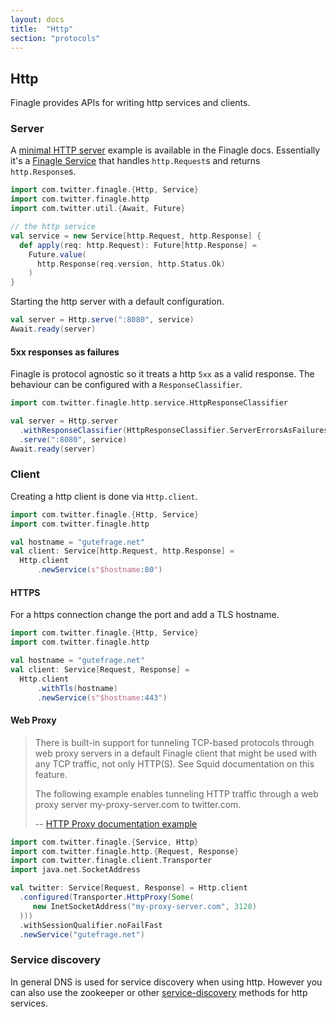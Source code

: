 ```yaml
---
layout: docs
title:  "Http"
section: "protocols"
---
```



## Http

Finagle provides APIs for writing http services and clients.


### Server

A [minimal HTTP server] example is available in the Finagle docs. Essentially it's a [Finagle Service] that handles
`http.Request`s and returns `http.Response`s.


```scala
import com.twitter.finagle.{Http, Service}
import com.twitter.finagle.http
import com.twitter.util.{Await, Future}

// the http service
val service = new Service[http.Request, http.Response] {
  def apply(req: http.Request): Future[http.Response] =
    Future.value(
      http.Response(req.version, http.Status.Ok)
    )
}
```

Starting the http server with a default configuration.

```scala
val server = Http.serve(":8080", service)
Await.ready(server)
```

#### 5xx responses as failures

Finagle is protocol agnostic so it treats a http `5xx` as a valid response. The behaviour can be configured with
a `ResponseClassifier`.

```scala
import com.twitter.finagle.http.service.HttpResponseClassifier

val server = Http.server
  .withResponseClassifier(HttpResponseClassifier.ServerErrorsAsFailures)
  .serve(":8080", service)
Await.ready(server)
```



### Client

Creating a http client is done via `Http.client`.


```scala
import com.twitter.finagle.{Http, Service}
import com.twitter.finagle.http

val hostname = "gutefrage.net"
val client: Service[http.Request, http.Response] =
  Http.client
      .newService(s"$hostname:80")
```

#### HTTPS

For a https connection change the port and add a TLS hostname.

```scala
import com.twitter.finagle.{Http, Service}
import com.twitter.finagle.http

val hostname = "gutefrage.net"
val client: Service[Request, Response] =
  Http.client
      .withTls(hostname)
      .newService(s"$hostname:443")
```

#### Web Proxy


>    There is built-in support for tunneling TCP-based protocols through web proxy servers in a default Finagle client
>    that might be used with any TCP traffic, not only HTTP(S). See Squid documentation on this feature.
>
>    The following example enables tunneling HTTP traffic through a web proxy server my-proxy-server.com
>    to twitter.com.
>
>    -- [HTTP Proxy documentation example]


```scala
import com.twitter.finagle.{Service, Http}
import com.twitter.finagle.http.{Request, Response}
import com.twitter.finagle.client.Transporter
import java.net.SocketAddress

val twitter: Service[Request, Response] = Http.client
  .configured(Transporter.HttpProxy(Some(
     new InetSocketAddress("my-proxy-server.com", 3128)
  )))
  .withSessionQualifier.noFailFast
  .newService("gutefrage.net")

```

### Service discovery

In general DNS is used for service discovery when using http. However you can also use the zookeeper or other
[service-discovery](/service-discovery.html) methods for http services.

[minimal HTTP server]: https://twitter.github.io/finagle/guide/Quickstart.html#a-minimal-http-server
[Finch]: https://github.com/finagle/finch
[Finagle Service]: https://twitter.github.io/finagle/docs/#com.twitter.finagle.Service
[HTTP Proxy documentation example]: https://twitter.github.io/finagle/guide/Clients.html#http-proxy

